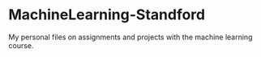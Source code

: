 # MachineLearning-Standford
My personal files on assignments and projects with the machine learning course.
